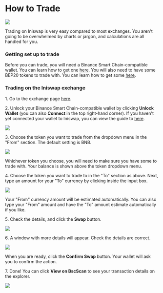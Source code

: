 # How to Trade

![](../../.gitbook/assets/docs-masthead-5-.png)

Trading on Iniswap is very easy compared to most exchanges. You aren't going to be overwhelmed by charts or jargon, and calculations are all handled for you.

### Getting set up to trade

Before you can trade, you will need a Binance Smart Chain-compatible wallet. You can learn how to get one [here](https://docs.Iniswap.finance/get-started/wallet-guide). You will also need to have some BEP20 tokens to trade with. You can learn how to get some [here](https://docs.Iniswap.finance/get-started/bep20-guide).

### Trading on the Iniswap exchange

1\. Go to the exchange page [here](https://exchange.Iniswap.finance/#/swap).

2\. Unlock your Binance Smart Chain-compatible wallet by clicking **Unlock Wallet** (you can also **Connect** in the top right-hand corner). If you haven't yet connected your wallet to Iniswap, you can view the guide to [here](https://docs.Iniswap.finance/get-started/connection-guide).

![](<../../.gitbook/assets/image (155).png>)

3\. Choose the token you want to trade from the dropdown menu in the "From" section. The default setting is BNB.

![](<../../.gitbook/assets/image (110).png>)

Whichever token you choose, you will need to make sure you have some to trade with. Your balance is shown above the token dropdown menu.

4\. Choose the token you want to trade to in the "To" section as above. Next, type an amount for your "To" currency by clicking inside the input box.

![](<../../.gitbook/assets/image (3).png>)

Your "From" currency amount will be estimated automatically. You can also type your "From" amount and have the "To" amount estimate automatically if you like.

5\. Check the details, and click the **Swap** button.

![](<../../.gitbook/assets/image (63).png>)

6\. A window with more details will appear. Check the details are correct.

![](<../../.gitbook/assets/image (58).png>)

When you are ready, click the **Confirm Swap** button. Your wallet will ask you to confirm the action.

7\. Done! You can click **View on BscScan** to see your transaction details on the explorer.

![](<../../.gitbook/assets/image (23).png>)

